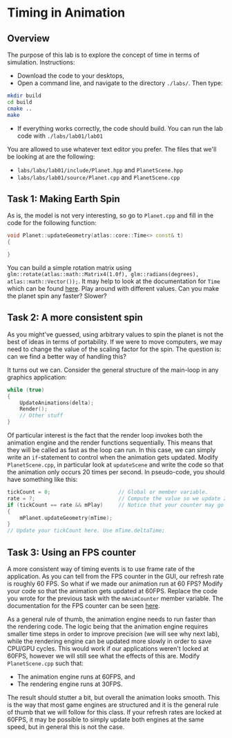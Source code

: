 # Timing in Animation

## Overview
The purpose of this lab is to explore the concept of time in terms of
simulation. Instructions:

* Download the code to your desktops,
* Open a command line, and navigate to the directory `./labs/`. Then type:
``` sh
mkdir build
cd build
cmake ..
make
```
* If everything works correctly, the code should build. You can run the lab code
  with `./labs/lab01/lab01`

You are allowed to use whatever text editor you prefer. The files that we'll be
looking at are the following:

* `labs/labs/lab01/include/Planet.hpp` and `PlanetScene.hpp`
* `labs/labs/lab01/source/Planet.cpp` and `PlanetScene.cpp`

## Task 1: Making Earth Spin
As is, the model is not very interesting, so go to `Planet.cpp` and fill in the
code for the following function:

```c++
void Planet::updateGeometry(atlas::core::Time<> const& t)
{

}
```
You can build a simple rotation matrix using
`glm::rotate(atlas::math::Matrix4(1.0f), glm::radians(degrees),
atlas::math::Vector());`. It may help to look at the documentation for `Time`
which can be found
[here](https://marovira.github.io/atlas/classatlas_1_1core_1_1_time.html). Play
around with different values. Can you make the planet spin any faster? Slower?

## Task 2: A more consistent spin
As you might've guessed, using arbitrary values to spin the planet is not the
best of ideas in terms of portability. If we were to move computers, we may need
to change the value of the scaling factor for the spin. The question is: can we
find a better way of handling this? 

It turns out we can. Consider the general structure of the main-loop in any
graphics application:

```c++
while (true)
{
    UpdateAnimations(delta);
    Render();
    // Other stuff
}
```

Of particular interest is the fact that the render loop invokes both the
animation engine and the render functions sequentially. This means that they
will be called as fast as the loop can run. In this case, we can simply write an
`if`-statement to control when the animation gets updated. Modify
`PlanetScene.cpp`, in particular look at `updateScene` and write the code so
that the animation only occurs 20 times per second. In pseudo-code, you should
have something like this:

```c++
tickCount = 0;                      // Global or member variable.
rate = ?;                           // Compute the value so we update 20 times per second.
if (tickCount == rate && mPlay)     // Notice that your counter may go over the rate. How can we fix this?
{
    mPlanet.updateGeometry(mTime);
}
// Update your tickCount here. Use mTime.deltaTime;
```

## Task 3: Using an FPS counter
A more consistent way of timing events is to use frame rate of the application.
As you can tell from the FPS counter in the GUI, our refresh rate is roughly
60 FPS. So what if we made our animation run at 60 FPS? Modify your code so that
the animation gets updated at 60FPS. Replace the code you wrote for the previous
task with the `mAnimCounter` member variable. The documentation for the FPS
counter can be seen
[here](https://marovira.github.io/atlas/classatlas_1_1utils_1_1_f_p_s_counter.html).

As a general rule of thumb, the animation engine needs to run faster than the
rendering code. The logic being that the animation engine requires smaller time
steps in order to improve precision (we will see why next lab), while the
rendering engine can be updated more slowly in order to save CPU/GPU cycles.
This would work if our applications weren't locked at 60FPS, however we will
still see what the effects of this are. Modify `PlanetScene.cpp` such that:

* The animation engine runs at 60FPS, and
* The rendering engine runs at 30FPS.

The result should stutter a bit, but overall the animation looks smooth. This is
the way that most game engines are structured and it is the general rule of
thumb that we will follow for this class. If your refresh rates are locked at
60FPS, it may be possible to simply update both engines at the same speed, but
in general this is not the case.

